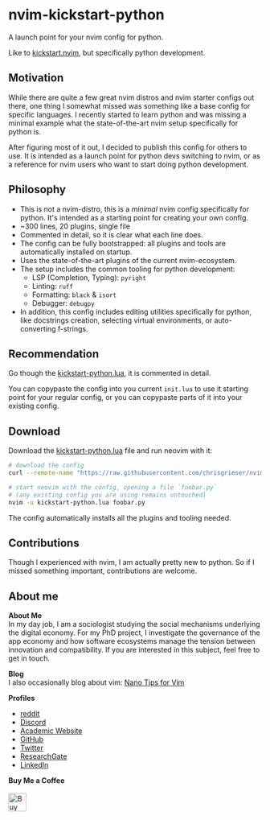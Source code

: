 <!-- LTeX: enabled=false -->
# nvim-kickstart-python <!-- LTeX: enabled=true -->

A launch point for your nvim config for python.

Like to [kickstart.nvim](https://github.com/nvim-lua/kickstart.nvim), but specifically python development.

## Motivation
<!-- vale Google.FirstPerson = NO -->
While there are quite a few great nvim distros and nvim starter configs out there, one thing I somewhat missed was something like a base config for specific languages. I recently started to learn python and was missing a minimal example what the state-of-the-art nvim setup specifically for python is.

After figuring most of it out, I decided to publish this config for others to use. It is intended as a launch point for python devs switching to nvim, or as a reference for nvim users who want to start doing python development.
<!-- vale Google.FirstPerson = NO -->

## Philosophy
- This is not a nvim-distro, this is a *minimal* nvim config specifically for python. It's intended as a starting point for creating your own config.
- ~300 lines, 20 plugins, single file
- Commented in detail, so it is clear what each line does.
- The config can be fully bootstrapped: all plugins and tools are automatically installed on startup.
- Uses the state-of-the-art plugins of the current nvim-ecosystem.
- The setup includes the common tooling for python development:
    - LSP (Completion, Typing): `pyright`
    - Linting: `ruff`
    - Formatting: `black` & `isort`
    - Debugger: `debugpy`
- In addition, this config includes editing utilities specifically for python, like docstrings creation, selecting virtual environments, or auto-converting f-strings.

## Recommendation
Go though the [kickstart-python.lua](./kickstart-python.lua), it is commented in detail.

You can copypaste the config into you current `init.lua` to use it starting point for your regular config, or you can copypaste parts of it into your existing config.

## Download
Download the [kickstart-python.lua](./kickstart-python.lua) file and run neovim with it:

```bash
# download the config
curl --remote-name "https://raw.githubusercontent.com/chrisgrieser/nvim-kickstart-python/main/kickstart-python.lua"

# start neovim with the config, opening a file `foobar.py`
# (any existing config you are using remains untouched)
nvim -u kickstart-python.lua foobar.py
```

The config automatically installs all the plugins and tooling needed.
<!-- vale Google.FirstPerson = NO -->

## Contributions
Though I experienced with nvim, I am actually pretty new to python. So if I missed something important, contributions are welcome.

## About me
__About Me__  
In my day job, I am a sociologist studying the social mechanisms underlying the digital economy. For my PhD project, I investigate the governance of the app economy and how software ecosystems manage the tension between innovation and compatibility. If you are interested in this subject, feel free to get in touch.

__Blog__  
I also occasionally blog about vim: [Nano Tips for Vim](https://nanotipsforvim.prose.sh)

__Profiles__  
- [reddit](https://www.reddit.com/user/pseudometapseudo/)
- [Discord](https://discordapp.com/users/462774483044794368/)
- [Academic Website](https://chris-grieser.de/)
- [GitHub](https://github.com/chrisgrieser/)
- [Twitter](https://twitter.com/pseudo_meta)
- [ResearchGate](https://www.researchgate.net/profile/Christopher-Grieser)
- [LinkedIn](https://www.linkedin.com/in/christopher-grieser-ba693b17a/)

__Buy Me a Coffee__  
<br>
<a href='https://ko-fi.com/Y8Y86SQ91' target='_blank'><img height='36' style='border:0px;height:36px;' src='https://cdn.ko-fi.com/cdn/kofi1.png?v=3' border='0' alt='Buy Me a Coffee at ko-fi.com' /></a>
